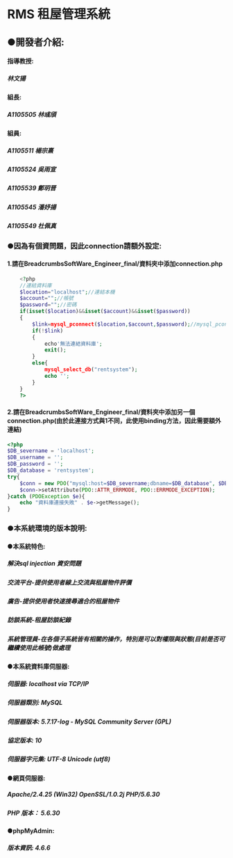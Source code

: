 # RMS 租屋管理系統

## ●開發者介紹:
#### 指導教授:
#####          林文揚  
#### 組長:
##### A1105505 林彧頎
#### 組員:
##### A1105511 楊宗熹
##### A1105524 吳雨宣
##### A1105539 鄭玥晋
##### A1105545 潘妤揚
##### A1105549 杜佩真

### ●因為有個資問題，因此connection請額外設定:
#### 1.請在BreadcrumbsSoftWare_Engineer_final/資料夾中添加connection.php
```php
    <?php
    //連結資料庫
    $location="localhost";//連結本機
    $account="";//帳號
    $password="";//密碼
    if(isset($location)&&isset($account)&&isset($password))
    {
        $link=mysql_pconnect($location,$account,$password);//mysql_pconnect連結狀況給link
        if(!$link)
        {
            echo'無法連結資料庫';
            exit();
        }
        else{
            mysql_select_db("rentsystem");
            echo '';
        }
    }
    ?>
```
#### 2.請在BreadcrumbsSoftWare_Engineer_final/資料夾中添加另一個connection.php(由於此連接方式與1不同，此使用binding方法，因此需要額外連結)
```php
<?php
$DB_severname = 'localhost';
$DB_username = '';
$DB_password = '';
$DB_database = 'rentsystem';
try{
    $conn = new PDO("mysql:host=$DB_severname;dbname=$DB_database", $DB_username, $DB_password);
    $conn->setAttribute(PDO::ATTR_ERRMODE, PDO::ERRMODE_EXCEPTION);
}catch (PDOException $e){
    echo "資料庫連接失敗" . $e->getMessage();
}
```
### ●本系統環境的版本說明:
#### ●本系統特色:
##### 解決sql injection 資安問題
##### 交流平台-提供使用者線上交流與租屋物件評價
##### 廣告-提供使用者快速搜尋適合的租屋物件
##### 訪談系統-租屋訪談紀錄
##### 系統管理員-在各個子系統皆有相關的操作，特別是可以對權限與狀態(目前是否可繼續使用此帳號)做處理</p>
#### ●本系統資料庫伺服器:
##### 伺服器: localhost via TCP/IP
##### 伺服器類別: MySQL
##### 伺服器版本: 5.7.17-log - MySQL Community Server (GPL)
##### 協定版本: 10
##### 伺服器字元集: UTF-8 Unicode (utf8)
#### ●網頁伺服器:
##### Apache/2.4.25 (Win32) OpenSSL/1.0.2j PHP/5.6.30
##### PHP 版本： 5.6.30
#### ●phpMyAdmin:
##### 版本資訊: 4.6.6
